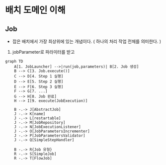 # 배치 도메인 이해

## Job

- 잡은 배치에서 가장 최상위에 있는 개념이다. ( 하나의 처리 작업 전체를 의미한다. )


1. jobParameter로 파라미터를 받고

```mermaid
graph TD
    A[1. JobLauncher] -->|run(job,parameters)| B[2. Job 생성]
    B --> C[3. Job.execute()]
    C --> D[4. Step 1 실행]
    D --> E[5. Step 2 실행]
    E --> F[6. Step 3 실행]
    F --> G[7. ...]
    G --> H[8. Job 완료]
    H --> I[9. execute(JobExecution)]

    B -.-> J[AbstractJob]
    J -.-> K[name]
    J -.-> L[restartable]
    J -.-> M[JobRepository]
    J -.-> N[JobExecutionListener]
    J -.-> O[JobParametersIncrementer]
    J -.-> P[JobParametersValidator]
    J -.-> Q[SimpleStepHandler]

    B -.-> R{Job 유형}
    R -.-> S[SimpleJob]
    R -.-> T[FlowJob]
```
